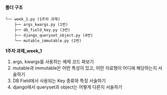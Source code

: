 #### **폴더 구조**
```
└── week_1.py (1주차 과제)
    ├── args_kwargs.py (1번)
    ├── db_field_key.py (3번)
    ├── django_queryset_object.py (4번)
    └── mutable_immutable.py (2번)
```
**1주차 과제_week_1**
 1. args, kwargs를 사용하는 예제 코드 짜보기
 2. mutable과 immutable은 어떤 특성이 있고, 어떤 자료형이 어디에 해당하는지 서술하기
 3. DB Field에서 사용되는 Key 종류와 특징 서술하기
 4. django에서 queryset과 object는 어떻게 다른지 서술하기
